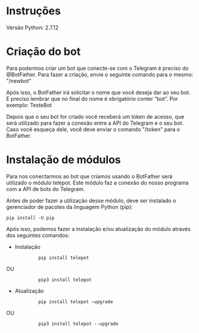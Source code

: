 # Instruções
Versão Python: 2.7.12


# Criação do bot

Para podermos criar um bot que conecte-se com o Telegram é preciso do @BotFather. Para fazer a criação, envie o seguinte comando para o mesmo: "/newbot"

Após isso, o BotFather irá solicitar o nome que você deseja dar ao seu bot. É preciso lembrar que no final do nome é obrigatório conter “bot”. Por exemplo: TesteBot

Depois que o seu bot for criado você receberá um token de acesso, que será utilizado para fazer a conexão entre a API do Telegram e o seu bot. Caso você esqueça dele, você deve enviar o comando "/token" para o BotFather.

# Instalação de módulos

Para nos conectarmos ao bot que criamos usando o BotFather será utilizado o módulo telepot. Este módulo faz a conexão do nosso programa com a API de bots do Telegram.

Antes de poder fazer a utilização desse módulo, deve ser instalado o gerenciador de pacotes da linguagem Python (pip):
```
pip install -U pip
```
Após isso, podemos fazer a instalação e/ou atualização do módulo através dos seguintes comandos: 

* Instalação

```
			pip install telepot 
```      
OU
```
			pip3 install telepot
```      

* Atualização

```
			pip install telepot –upgrade 
```
OU
```
			pip3 install telepot --upgrade
```      

